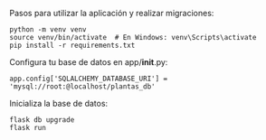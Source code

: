 
Pasos para utilizar la aplicación y realizar migraciones:
```
python -m venv venv
source venv/bin/activate  # En Windows: venv\Scripts\activate
pip install -r requirements.txt
```

Configura tu base de datos en app/__init__.py:
```
app.config['SQLALCHEMY_DATABASE_URI'] = 'mysql://root:@localhost/plantas_db'
```

Inicializa la base de datos:
```
flask db upgrade
flask run
```

